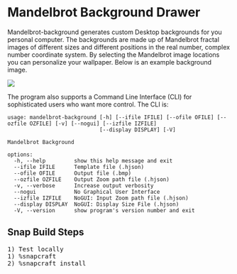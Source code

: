 # Mandelbrot Background Drawer

Mandelbrot-background generates custom Desktop backgrounds for you personal computer.  The backgrounds
are made up of Mandelbrot fractal images of different sizes and different positions in the real number, complex
number coordinate system.   By selecting the Mandelbrot image locations you can personalize your wallpaper. Below is an example background image.

<img src="snap/gui/sz1920x1080.png">

The program also supports a Command Line Interface (CLI) for sophisticated users who want more control.
The CLI is:
```
usage: mandelbrot-background [-h] [--ifile IFILE] [--ofile OFILE] [--ozfile OZFILE] [-v] [--nogui] [--izfile IZFILE]
                             [--display DISPLAY] [-V]

Mandelbrot Background

options:
  -h, --help         show this help message and exit
  --ifile IFILE      Template file (.hjson)
  --ofile OFILE      Output file (.bmp)
  --ozfile OZFILE    Output Zoom path file (.hjson)
  -v, --verbose      Increase output verbosity
  --nogui            No Graphical User Interface
  --izfile IZFILE    NoGUI: Input Zoom path file (.hjson)
  --display DISPLAY  NoGUI: Display Size File (.hjson)
  -V, --version      show program's version number and exit
```

## Snap Build Steps

<pre>
1) Test locally
1) %snapcraft
2) %snapcraft install
</pre>



